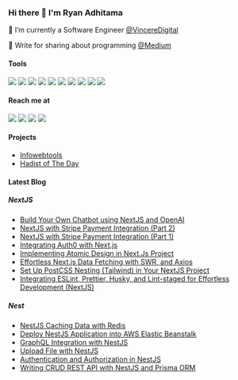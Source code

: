 ### Hi there 👋 I'm Ryan Adhitama

🔭 I’m currently a Software Engineer [@VincereDigital](https://vinceredigital.com)

🌱 Write for sharing about programming [@Medium](https://ryanadhitama.medium.com)

#### Tools
<img src="https://img.shields.io/badge/javascript%20-%23323330.svg?&style=for-the-badge&logo=javascript&logoColor=%23F7DF1E"/> <img src="https://img.shields.io/badge/typescript%20-%23007ACC.svg?&style=for-the-badge&logo=typescript&logoColor=white"/> <img src="https://img.shields.io/badge/react%20js-%2361DAFB?&style=for-the-badge&logo=react&logoColor=%232E3440"/> <img src="https://img.shields.io/badge/react_native-%2320232a.svg?style=for-the-badge&logo=react&logoColor=%2361DAFB"/> <img src="https://img.shields.io/badge/next%20js-%23000000?&style=for-the-badge&logo=next.js&logoColor=white"/> <img src="https://img.shields.io/badge/Node.js-43853D?style=for-the-badge&logo=node.js&logoColor=white" /> <img src="https://img.shields.io/badge/Laravel-FF2D20?style=for-the-badge&logo=laravel&logoColor=white" /> <img src="https://img.shields.io/badge/Go-00ADD8?style=for-the-badge&logo=go&logoColor=white" /> <img src="https://img.shields.io/badge/Tailwind_CSS-38B2AC?style=for-the-badge&logo=tailwind-css&logoColor=white" /> <img src="https://img.shields.io/badge/Sass-CC6699?style=for-the-badge&logo=sass&logoColor=white" />

#### Reach me at
<a href="mailto:ryanadhitama2@gmail.com" style="text-decoration: none;">
    <img src="https://img.shields.io/badge/email%20me%20here-%23EA4335?&style=for-the-badge&logo=gmail&logoColor=white"/>
  </a>
  <a href="https://t.me/ryanadhitama" style="text-decoration: none;">
    <img src="https://img.shields.io/badge/telegram-%2326A5E4?&style=for-the-badge&logo=telegram&logoColor=white"/>
</a>
<a href="https://linkedin.com/in/ryanadhitama" style="text-decoration: none;">
    <img src="https://img.shields.io/badge/LinkedIn-0077B5?style=for-the-badge&logo=linkedin&logoColor=white"/>
</a>
<a href="https://www.tiktok.com/@ryanadhitama_ style="text-decoration: none;">
    <img src="https://img.shields.io/badge/TikTok-000000?style=for-the-badge&logo=tiktok&logoColor=white"/>
</a>

#### Projects
- [Infowebtools](https://infowebtools.vercel.app/)
- [Hadist of The Day](https://hotd.vercel.app/)

#### Latest Blog
##### NextJS
- [Build Your Own Chatbot using NextJS and OpenAI](https://medium.com/@ryanadhitama/build-your-own-chatbot-using-nextjs-and-openai-92c3af2ed97f)
- [NextJS with Stripe Payment Integration (Part 2)](https://medium.com/stackademic/nextjs-with-stripe-payment-integration-part-2-92f98b14554b)
- [NextJS with Stripe Payment Integration (Part 1)](https://blog.stackademic.com/nextjs-with-stripe-payment-integration-part-1-d9ece0aa70c7)
- [Integrating Auth0 with Next.js](https://ryanadhitama.medium.com/integrating-auth0-with-next-js-b0cb22d16aac)
- [Implementing Atomic Design in Next.Js Project](https://medium.com/javascript-in-plain-english/implementing-atomic-design-in-next-js-project-22f2c318f2d6)
- [Effortless Next.js Data Fetching with SWR, and Axios](https://medium.com/javascript-in-plain-english/effortless-next-js-data-fetching-with-swr-and-axios-a197517af7c1)
- [Set Up PostCSS Nesting (Tailwind) in Your NextJS Project](https://medium.com/javascript-in-plain-english/setup-postcss-nesting-tailwind-in-your-nextjs-project-f2c9f763cc8f)
- [Integrating ESLint, Prettier, Husky, and Lint-staged for Effortless Development (NextJS)](https://javascript.plainenglish.io/streamlining-code-quality-and-collaboration-integrating-eslint-prettier-husky-and-lint-staged-22451a1a4969)
##### Nest
- [NestJS Caching Data with Redis](https://javascript.plainenglish.io/caching-nestjs-data-with-redis-84e76d2890fd)
- [Deploy NestJS Application into AWS Elastic Beanstalk](https://aws.plainenglish.io/deploy-nestjs-application-into-aws-elastic-beanstalk-c5474e19a6b4)
- [GraphQL Integration with NestJS](https://blog.bitsrc.io/graphql-integration-with-nestjs-f19a90d4d50e)
- [Upload File with NestJS](https://blog.bitsrc.io/upload-file-with-nestjs-d7dd74701b38)
- [Authentication and Authorization in NestJS](https://blog.bitsrc.io/authentication-and-authorization-in-nestjs-39f9d92184ab)
- [Writing CRUD REST API with NestJS and Prisma ORM](https://blog.bitsrc.io/writing-crud-rest-api-with-nestjs-and-prisma-b28a13c9f387)

<!--
**ryanadhitama/ryanadhitama** is a ✨ _special_ ✨ repository because its `README.md` (this file) appears on your GitHub profile.

Here are some ideas to get you started:

- 🔭 I’m currently working on ...
- 🌱 I’m currently learning ...
- 👯 I’m looking to collaborate on ...
- 🤔 I’m looking for help with ...
- 💬 Ask me about ...
- 📫 How to reach me: ...
- 😄 Pronouns: ...
- ⚡ Fun fact: ...
-->
